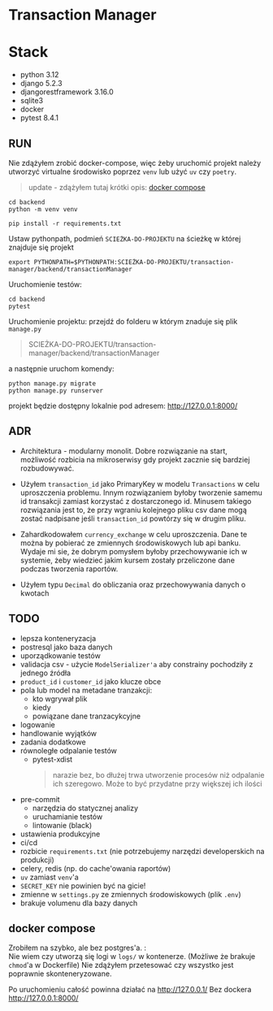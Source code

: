 # Transaction Manager

# Stack

- python 3.12
- django 5.2.3
- djangorestframework 3.16.0
- sqlite3
- docker
- pytest 8.4.1

## RUN

Nie zdążyłem zrobić docker-compose, więc żeby uruchomić projekt należy utworzyć virtualne środowisko poprzez `venv` lub użyć `uv` czy `poetry`.

> update - zdążyłem tutaj krótki opis: [docker compose](##docker-compose)

```shell
cd backend
python -m venv venv

pip install -r requirements.txt
```

Ustaw pythonpath, podmień `SCIEŻKA-DO-PROJEKTU` na ścieżkę w której znajduje się projekt

```
export PYTHONPATH=$PYTHONPATH:SCIEŻKA-DO-PROJEKTU/transaction-manager/backend/transactionManager
```

Uruchomienie testów:

```shell
cd backend
pytest
```

Uruchomienie projektu:
przejdź do folderu w którym znaduje się plik `manage.py`

> SCIEŻKA-DO-PROJEKTU/transaction-manager/backend/transactionManager

a następnie uruchom komendy:

```
python manage.py migrate
python manage.py runserver
```

projekt będzie dostępny lokalnie pod adresem: http://127.0.0.1:8000/

## ADR

- Architektura - modularny monolit. Dobre rozwiązanie na start, możliwość rozbicia na mikroserwisy gdy projekt zacznie się bardziej rozbudowywać.

- Użyłem `transaction_id` jako PrimaryKey w modelu `Transactions` w celu uproszczenia problemu. Innym rozwiązaniem byłoby tworzenie samemu id transakcji zamiast korzystać z dostarczonego id.
  Minusem takiego rozwiązania jest to, że przy wgraniu kolejnego pliku csv dane mogą zostać nadpisane jeśli `transaction_id` powtórzy się w drugim pliku.

- Zahardkodowałem `currency_exchange` w celu uproszczenia. Dane te można by pobierać ze zmiennych środowiskowych lub api banku. Wydaje mi sie, że dobrym pomysłem byłoby przechowywanie ich w systemie, żeby wiedzieć jakim kursem zostały przeliczone dane podczas tworzenia raportów.

- Użyłem typu `Decimal` do obliczania oraz przechowywania danych o kwotach

## TODO

- lepsza konteneryzacja
- postresql jako baza danych
- uporządkowanie testów
- validacja csv - użycie `ModelSerializer'a` aby constrainy pochodziły z jednego źródła
- `product_id` i `customer_id` jako klucze obce
- pola lub model na metadane tranzakcji:
  - kto wgrywał plik
  - kiedy
  - powiązane dane tranzacykcyjne
- logowanie
- handlowanie wyjątków
- zadania dodatkowe
- równoległe odpalanie testów
  - pytest-xdist
    > narazie bez, bo dłużej trwa utworzenie procesów niż odpalanie ich szeregowo.
    > Może to być przydatne przy większej ich ilości
- pre-commit
  - narzędzia do statycznej analizy
  - uruchamianie testów
  - lintowanie (black)
- ustawienia produkcyjne
- ci/cd
- rozbicie `requirements.txt` (nie potrzebujemy narzędzi developerskich na produkcji)
- celery, redis (np. do cache'owania raportów)
- `uv` zamiast `venv`'a
- `SECRET_KEY` nie powinien być na gicie!
- zmienne w `settings.py` ze zmiennych środowiskowych (plik `.env`)
- brakuje volumenu dla bazy danych

## docker compose

Zrobiłem na szybko, ale bez postgres'a. :\
Nie wiem czy utworzą się logi w `logs/` w kontenerze. (Możliwe że brakuje `chmod`'a w Dockerfile)
Nie zdążyłem przetesować czy wszystko jest poprawnie skonteneryzowane.

Po uruchomieniu całość powinna działać na http://127.0.0.1/
Bez dockera http://127.0.0.1:8000/

